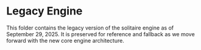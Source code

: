 # Legacy Engine

This folder contains the legacy version of the solitaire engine as of September 29, 2025. It is preserved for reference and fallback as we move forward with the new core engine architecture.